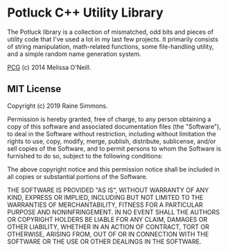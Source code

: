 # Potluck C++ Utility Library

The Potluck library is a collection of mismatched, odd bits and pieces of utility code that I've used a lot in my last few projects. It primarily consists of string manipulation, math-related functions, some file-handling utility, and a simple random name generation system.

[PCG](http://www.pcg-random.org/) (c) 2014 Melissa O'Neill.


## MIT License

Copyright (c) 2019 Raine Simmons.

Permission is hereby granted, free of charge, to any person obtaining a copy
of this software and associated documentation files (the "Software"), to deal
in the Software without restriction, including without limitation the rights
to use, copy, modify, merge, publish, distribute, sublicense, and/or sell
copies of the Software, and to permit persons to whom the Software is
furnished to do so, subject to the following conditions:

The above copyright notice and this permission notice shall be included in all
copies or substantial portions of the Software.

THE SOFTWARE IS PROVIDED "AS IS", WITHOUT WARRANTY OF ANY KIND, EXPRESS OR
IMPLIED, INCLUDING BUT NOT LIMITED TO THE WARRANTIES OF MERCHANTABILITY,
FITNESS FOR A PARTICULAR PURPOSE AND NONINFRINGEMENT. IN NO EVENT SHALL THE
AUTHORS OR COPYRIGHT HOLDERS BE LIABLE FOR ANY CLAIM, DAMAGES OR OTHER
LIABILITY, WHETHER IN AN ACTION OF CONTRACT, TORT OR OTHERWISE, ARISING FROM,
OUT OF OR IN CONNECTION WITH THE SOFTWARE OR THE USE OR OTHER DEALINGS IN THE
SOFTWARE.
